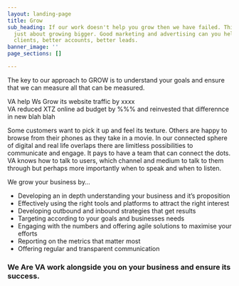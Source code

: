 ```yaml
---
layout: landing-page
title: Grow
sub_heading: If our work doesn't help you grow then we have failed. This isn't always
  just about growing bigger. Good marketing and advertising can you help you get better
  clients, better accounts, better leads.
banner_image: ''
page_sections: []

---
```

The key to our approach to GROW is to understand your goals and ensure that we can measure all that can be measured.

VA help Ws Grow its website traffic by xxxx  
VA reduced XTZ online ad budget by %%% and reinvested that differennce in new blah blah

Some customers want to pick it up and feel its texture. Others are happy to browse from their phones as they take in a movie. In our connected sphere of digital and real life overlaps there are limitless possibilities to communicate and engage. It pays to have a team that can connect the dots. VA knows how to talk to users, which channel and medium to talk to them through but perhaps more importantly when to speak and when to listen.

We grow your business by…

* Developing an in depth understanding your business and it’s proposition
* Effectively using the right tools and platforms to attract the right interest
* Developing outbound and inbound strategies that get results
* Targeting according to your goals and businesses needs
* Engaging with the numbers and offering agile solutions to maximise your efforts
* Reporting on the metrics that matter most
* Offering regular and transparent communication

### We Are VA work alongside you on your business and ensure its success.